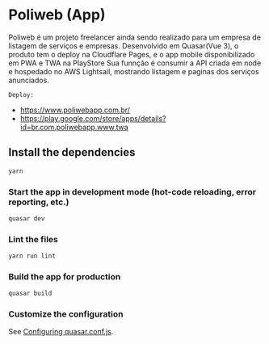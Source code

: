 # Poliweb (App)

Poliweb é um projeto freelancer ainda sendo realizado para um empresa de listagem de serviços e empresas. Desenvolvido em Quasar(Vue 3), o produto tem o deploy na Cloudflare Pages, e o app mobile disponibilizado em PWA e TWA na PlayStore
Sua funnção é consumir a API criada em node e hospedado no AWS Lightsail, mostrando listagem e paginas dos serviços anunciados.

`Deploy:`
  - https://www.poliwebapp.com.br/
  - https://play.google.com/store/apps/details?id=br.com.poliwebapp.www.twa

## Install the dependencies
```bash
yarn
```

### Start the app in development mode (hot-code reloading, error reporting, etc.)
```bash
quasar dev
```

### Lint the files
```bash
yarn run lint
```

### Build the app for production
```bash
quasar build
```

### Customize the configuration
See [Configuring quasar.conf.js](https://v2.quasar.dev/quasar-cli/quasar-conf-js).
